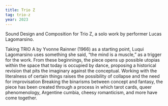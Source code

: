 ```yaml
---
title: Trio Z
tag: trio-z
year: 2023
---
```

Sound Design and Composition for Trio Z, a solo work by performer Lucas Lagomarsino.

Taking TRIO A by Yvonne Rainner (1966) as a starting point, Luqui Lagomarsino uses something she said, “the mind is a muscle,” as a trigger for the work. From these beginnings, the piece opens up possible utopias within the space that today is occupied by dance, proposing a historical revision that pits the imaginary against the conceptual. Working with the literalness of certain things raises the possibility of collapse and the need for improvisation
Breaking the binarisms between concept and fantasy, the piece has been created through a process in which tarot cards, queer phenomenology, Argentine cumbia, cheesy romanticism, and more have come together.


